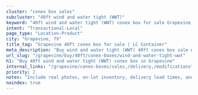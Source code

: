 ```yaml
---
cluster: "conex box sales"
subcluster: "40ft wind and water tight (WWT)"
keyword: "40ft wind and water tight (WWT) conex box for sale Grapevine, TX"
intent: "Transactional-Local"
page_type: "Location-Product"
city: "Grapevine, TX"
title_tag: "Grapevine 40ft conex box for sale | LC Container"
meta_description: "Buy wind and water tight (WWT) 40ft conex box sale with local delivery in Grapevine, TX. LC Container — local Since 2003. Request a fast quote today."
url_slug: "/grapevine/buy/40ft/conex-boxes/wind-and-water-tight-wwt"
h1: "Buy 40ft wind and water tight (WWT) conex box in Grapevine"
internal_links: "/grapevine/conex-boxes/sales,/delivery,/modifications"
priority: 2
notes: "Include real photos, on-lot inventory, delivery lead times, and financing info."
noindex: true
---
```


<!-- TODO: Add unique city/inventory copy, images, and internal links here. -->
